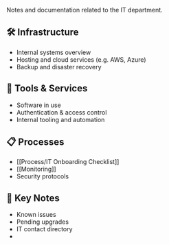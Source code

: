 




Notes and documentation related to the IT department.

## 🛠️ Infrastructure
- Internal systems overview
- Hosting and cloud services (e.g. AWS, Azure)
- Backup and disaster recovery

## 🔧 Tools & Services
- Software in use
- Authentication & access control
- Internal tooling and automation

## 📋 Processes
- [[Process/IT Onboarding Checklist]]
- [[Monitoring]]
- Security protocols

## 📌 Key Notes
- Known issues
- Pending upgrades
- IT contact directory
-
